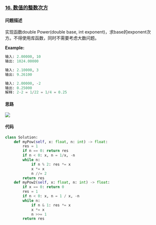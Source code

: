 ### [16. 数值的整数次方](https://leetcode-cn.com/problems/shu-zhi-de-zheng-shu-ci-fang-lcof/)

#### 问题描述
实现函数double Power(double base, int exponent)，求base的exponent次方。不得使用库函数，同时不需要考虑大数问题。

**Example:**
```python
输入: 2.00000, 10
输出: 1024.00000

输入: 2.10000, 3
输出: 9.26100

输入: 2.00000, -2
输出: 0.25000
解释: 2-2 = 1/22 = 1/4 = 0.25
```

#### 思路
![](http://markdown.diobrando0825.cn/2020-11-04-IMG_0006.jpg)
#### 代码

```python
class Solution:
    def myPow(self, x: float, n: int) -> float:
        res = 1
        if n == 0: return res
        if n < 0: x, n = 1/x, -n
        while n:
            if n % 2: res *= x
            x *= x
            n //= 2
        return res
    def myPow2(self, x: float, n: int) -> float:
        if x == 0: return 0
        res = 1
        if n < 0: x, n = 1 / x, -n
        while n:
            if n & 1: res *= x
            x *= x
            n >>= 1
        return res
```